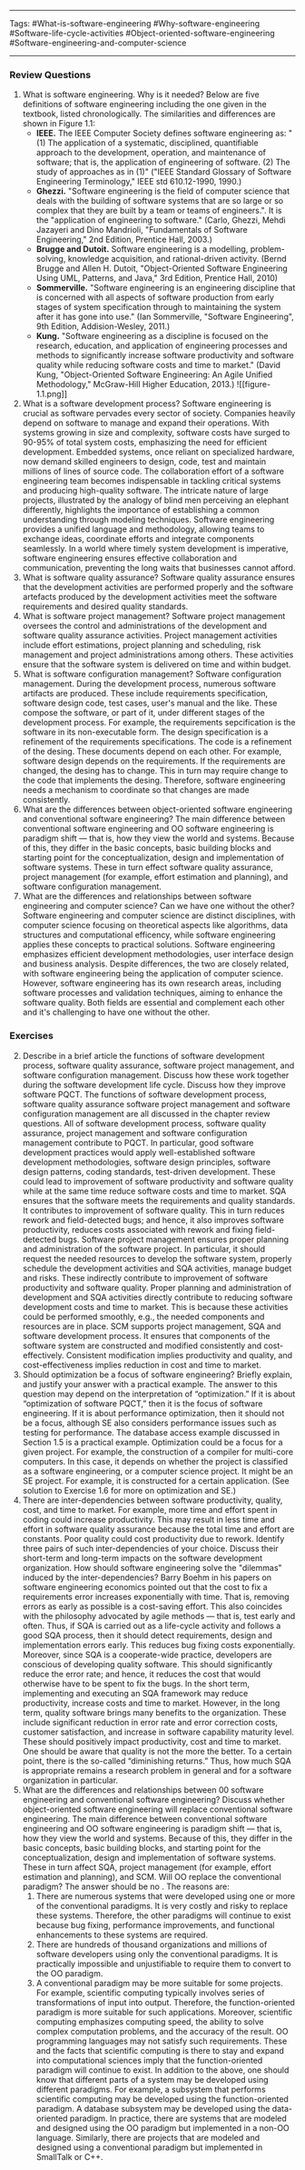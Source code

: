 ***
Tags: #What-is-software-engineering #Why-software-engineering #Software-life-cycle-activities #Object-oriented-software-engineering #Software-engineering-and-computer-science
***
### Review Questions
1. What is software engineering. Why is it needed?
	 Below are five definitions of software engineering including the one given in the textbook, listed chronologically. The similarities and differences are shown in Figure 1.1:
    * **IEEE.** The IEEE Computer Society defines software engineering as: "(1) The application of a systematic, disciplined, quantifiable approach to the development, operation, and maintenance of software; that is, the application of engineering of software. (2) The study of approaches as in (1)" ("IEEE Standard Glossary of Software Engineering Terminology," IEEE std 610.12-1990, 1990.)
    * **Ghezzi.** "Software engineering is the field of computer science that deals with the building of software systems that are so large or so complex that they are built by a team or teams of engineers.". It is the "application of engineering to software." (Carlo, Ghezzi, Mehdi Jazayeri and Dino Mandrioli, "Fundamentals of Software Engineering," 2nd Edition, Prentice Hall, 2003.)
    * **Brugge and Dutoit.** Software engineering is a modelling, problem-solving, knowledge acquisition, and rational-driven activity. (Bernd Brugge and Allen H. Dutoit, "Object-Oriented Software Engineering Using UML, Patterns, and Java," 3rd Edition, Prentice Hall, 2010)
    * **Sommerville.** "Software engineering is an engineering discipline that is concerned with all aspects of software production from early stages of system specification through to maintaining the system after it has gone into use." (Ian Sommerville, "Software Engineering", 9th Edition, Addision-Wesley, 2011.)
    * **Kung.** "Software engineering as a discipline is focused on the research, education, and application of engineering processes and methods to significantly increase software productivity and software quality while reducing software costs and time to market." (David Kung, "Object-Oriented Software Engineering: An Agile Unified Methodology," McGraw-Hill Higher Education, 2013.)
      ![[figure-1.1.png]]
2. What is a software development process?
	Software engineering is crucial as software pervades every sector of society. Companies heavily depend on software to manage and expand their operations. With systems growing in size and complexity, software costs have surged to 90-95% of total system costs, emphasizing the need for efficient development. Embedded systems, once reliant on specialized hardware, now demand skilled engineers to design, code, test and maintain millions of lines of source code. The collaboration effort of a software engineering team becomes indispensable in tackling critical systems and producing high-quality software. The intricate nature of large projects, illustrated by the analogy of blind men perceiving an elephant differently, highlights the importance of establishing a common understanding through modeling techniques. Software engineering provides a unified language and methodology, allowing teams to exchange ideas, coordinate efforts and integrate components seamlessly. In a world where timely system development is imperative, software engineering ensures effective collaboration and communication, preventing the long waits that businesses cannot afford.
3. What is software quality assurance?
	Software quality assurance ensures that the development activities are performed properly and the software artefacts produced by the development activities meet the software requirements and desired quality standards.
4. What is software project management?
	Software project management oversees the control and administrations of the development and software quality assurance activities. Project management activities include effort estimations, project planning and scheduling, risk management and project administrations among others. These activities ensure that the software system is delivered on time and within budget.
5. What is software configuration management?
	Software configuration management. During the development process, numerous software artifacts are produced. These include requirements specification, software design code, test cases, user's manual and the like. These compose the software, or part of it, under different stages of the development process. For example, the requirements sepcification is the software in its non-executable form. The design specification is a refinement of the requirements specifications. The code is a refinement of the desing. These  documents depend on each other. For example, software design depends on the requirements. If the requirements are changed, the desing has to change. This in turn may require change to the code that implements the desing. Therefore, software engineering needs a mechanism to coordinate so that changes are made consistently.
6. What are the differences between object-oriented software engineering and conventional software engineering?
	The main difference between conventional software engineering and OO software engineering is paradigm shift — that is, how they view the world and systems. Because of this, they differ in the basic concepts, basic building blocks and starting point for the conceptualization, design and implementation of software systems. These in turn effect software quality assurance, project management (for example, effort estimation and planning), and software configuration management.
7. What are the differences and relationships between software engineering and computer science? Can we have one without the other?
	Software engineering and computer science are distinct disciplines, with computer science focusing on theoretical aspects like algorithms, data structures and computational efficency, while software engineering applies these concepts to practical solutions. Software engineering emphasizes efficient development methodologies, user interface design and business analysis. Despite differences, the two are closely related, with software engineering being the application of computer science. However, software engineering has its own research areas, including software processes and validation techniques, aiming to enhance the software quality. Both fields are essential and complement each other and it's challenging to have one without the other.

### Exercises
2. Describe in a brief article the functions of software development process, software quality assurance, software project management, and software configuration management. Discuss how these work together during the software development life cycle. Discuss how they improve software PQCT.
	The functions of software development process, software quality assurance software project management and software configuration management are all discussed in the chapter review questions. All of software development process, software quality assurance, project management and software configuration management contribute to PQCT. In particular, good software development practices would apply well-established software development methodologies, software design principles, software design patterns, coding standards, test-driven development. These could lead to improvement of software productivity and software quality while at the same time reduce software costs and time to market. SQA ensures that the software meets the requirements and quality standards. It contributes to improvement of software quality. This in turn reduces rework and field-detected bugs; and hence, it also improves software productivity, reduces costs associated with rework and fixing field-detected bugs. Software project management ensures proper planning and administration of the software project. In particular, it should request the needed resources to develop the software system, properly schedule the development activities and SQA activities, manage budget and risks. These indirectly contribute to improvement of software productivity and software quality. Proper planning and administration of development and SQA activities directly contribute to reducing software development costs and time to market. This is because these activities could be performed smoothly, e.g., the needed components and resources are in place. SCM supports project management, SQA and software development process. It ensures that components of the software system are constructed and modified consistently and cost-effectively. Consistent modification implies productivity and quality, and cost-effectiveness implies reduction in cost and time to market.
3. Should optimization be a focus of software engineering? Briefly explain, and justify your answer with a practical example.
	The answer to this question may depend on the interpretation of “optimization.” If it is about “optimization of software PQCT,” then it is the focus of software engineering. If it is about performance optimization, then it should not be a focus, although SE also considers performance issues such as testing for performance. The database access example discussed in Section 1.5 is a practical example. Optimization could be a focus for a given project. For example, the construction of a compiler for multi-core computers. In this case, it depends on whether the project is classified as a software engineering, or a computer science project. It might be an SE project. For example, it is constructed for a certain application. (See solution to Exercise 1.6 for more on optimization and SE.)
5. There are inter-dependencies between software productivity, quality, cost, and time to market. For example, more time and effort spent in coding could increase productivity. This may result in less time and effort in software quality assurance because the total time and effort are constants. Poor quality could cost productivity due to rework. Identify three pairs of such inter-dependencies of your choice. Discuss their short-term and long-term impacts on the software development organization. How should software engineering solve the "dilemmas" induced by the inter-dependencies?
	Barry Boehm in his papers on software engineering economics pointed out that the cost to fix a requirements error increases exponentially with time. That is, removing errors as early as possible is a cost-saving effort. This also coincides with the philosophy advocated by agile methods — that is, test early and often. Thus, if SQA is carried out as a life-cycle activity and follows a good SQA process, then it should detect requirements, design and implementation errors early. This reduces bug fixing costs exponentially. Moreover, since SQA is a cooperate-wide practice, developers are conscious of developing quality software. This should significantly reduce the error rate; and hence, it reduces the cost that would otherwise have to be spent to fix the bugs. In the short term, implementing and executing an SQA framework may reduce productivity, increase costs and time to market. However, in the long term, quality software brings many benefits to the organization. These include significant reduction in error rate and error correction costs, customer satisfaction, and increase in software capability maturity level. These should positively impact productivity, cost and time to market. One should be aware that quality is not the more the better. To a certain point, there is the so-called “diminishing returns.” Thus, how much SQA is appropriate remains a research problem in general and for a software organization in particular.
6. What are the differences and relationships between 00 software engineering and conventional software engineering? Discuss whether object-oriented software engineering will replace conventional software engineering.
	The main difference between conventional software engineering and OO software engineering is paradigm shift — that is, how they view the world and systems. Because of this, they differ in the basic concepts, basic building blocks, and starting point for the conceptualization, design and implementation of software systems. These in turn affect SQA, project management (for example, effort estimation and planning), and SCM. Will OO replace the conventional paradigm? The answer should be no . The reasons are:
	1. There are numerous systems that were developed using one or more of the conventional paradigms. It is very costly and risky to replace these systems. Therefore, the other paradigms will continue to exist because bug fixing, performance improvements, and functional enhancements to these systems are required.
	2. There are hundreds of thousand organizations and millions of software developers using only the conventional paradigms. It is practically impossible and unjustifiable to require them to convert to the OO paradigm.
	3. A conventional paradigm may be more suitable for some projects. For example, scientific computing typically involves series of transformations of input into output. Therefore, the function-oriented paradigm is more suitable for such applications. Moreover, scientific computing emphasizes computing speed, the ability to solve complex computation problems, and the accuracy of the result. OO programming languages may not satisfy such requirements. These and the facts that scientific computing is there to stay and expand into computational sciences imply that the function-oriented paradigm will continue to exist.
	In addition to the above, one should know that different parts of a system may be developed using different paradigms. For example, a subsystem that performs scientific computing may be developed using the function-oriented paradigm. A database subsystem may be developed using the data-oriented paradigm. In practice, there are systems that are modeled and designed using the OO paradigm but implemented in a non-OO language. Similarly, there are projects that are modeled and designed using a conventional paradigm but implemented in SmallTalk or C++.